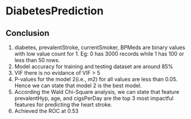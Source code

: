 # DiabetesPrediction

## Conclusion
1. diabetes, prevalentStroke, currentSmoker, BPMeds are binary values with low value count for 1. Eg: 0 has 3000 records while 1 has 100 or less than 50 rows.
2. Model accuracy for training and testing dataset are around 85%
3. VIF there is no evidance of VIF > 5
4. P-values for the model 2(i.e., m2) for all values are less than 0.05. Hence we can state that model 2 is the best model.
5. According the Wald Chi-Square analysis, we can state that feature prevalentHyp, age, and cigsPerDay are the top 3 most impactful features for predicting the heart stroke.
6. Achieved the ROC at 0.53
